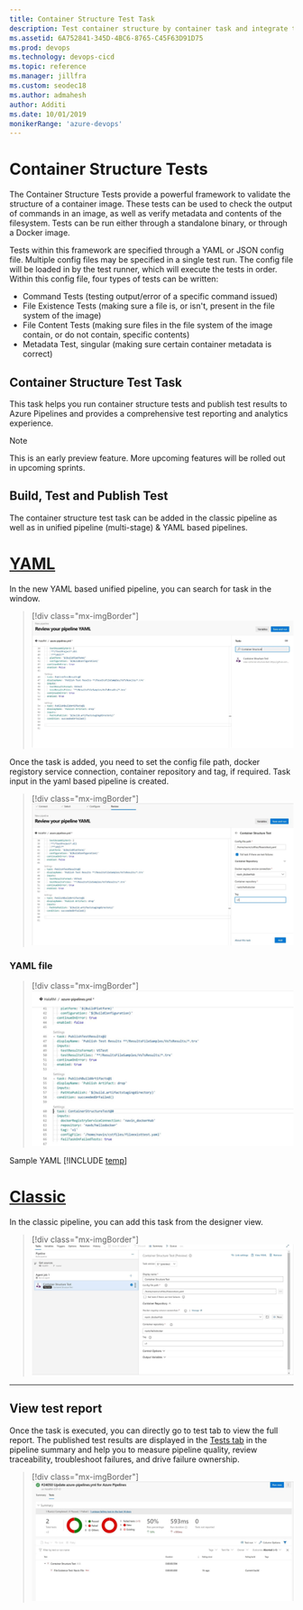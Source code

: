 ```yaml
---
title: Container Structure Test Task
description: Test container structure by container task and integrate test reporting into your build and release pipelines 
ms.assetid: 6A752841-345D-4BC6-8765-C45F63D91D75
ms.prod: devops
ms.technology: devops-cicd
ms.topic: reference
ms.manager: jillfra
ms.custom: seodec18
ms.author: admahesh
author: Additi
ms.date: 10/01/2019
monikerRange: 'azure-devops'
---
```


# Container Structure Tests

The Container Structure Tests provide a powerful framework to validate the structure of a container image. These tests can be used to check the output of commands in an image, as well as verify metadata and contents of the filesystem. Tests can be run either through a standalone binary, or through a Docker image. 

Tests within this framework are specified through a YAML or JSON config file. Multiple config files may be specified in a single test run. The config file will be loaded in by the test runner, which will execute the tests in order. Within this config file, four types of tests can be written:

* Command Tests (testing output/error of a specific command issued)
* File Existence Tests (making sure a file is, or isn't, present in the file system of the image)
* File Content Tests (making sure files in the file system of the image contain, or do not contain, specific contents)
* Metadata Test, singular (making sure certain container metadata is correct)

## Container Structure Test Task

This task helps you run container structure tests and publish test results to Azure Pipelines and provides a comprehensive test reporting and analytics experience. 

> [!NOTE]
> This is an early preview feature. More upcoming features will be rolled out in upcoming sprints. 

## Build, Test and Publish Test

The container structure test task can be added in the classic pipeline as well as in unified pipeline (multi-stage) & YAML based pipelines.

# [YAML](#tab/yaml)

In the new YAML based unified pipeline, you can search for task in the window.

> [!div class="mx-imgBorder"]
> ![Container Test in Unified Pipeline](_img/unified-pipeline-creation.png)

Once the task is added, you need to set the config file path, docker registory service connection, container repository and tag, if required. Task input in the yaml based pipeline is created.

> [!div class="mx-imgBorder"]
> ![Container Test in YAML based Pipeline](_img/yaml-based-pipeline.png)

### YAML file

> [!div class="mx-imgBorder"]
> ![YAML file](_img/yaml-file.png)

Sample YAML
[!INCLUDE [temp](../_shared/yaml/ContainerStructureTestV1.md)]

# [Classic](#tab/classic)

In the classic pipeline, you can add this task from the designer view. 

> [!div class="mx-imgBorder"]
> ![Container Test in Classic Pipeline](_img/classic-pipeline-creation.png)

* * *

## View test report

Once the task is executed, you can directly go to test tab to view the full report. The published test results are displayed in the [Tests tab](../../test/review-continuous-test-results-after-build.md)
in the pipeline summary and help you to measure pipeline quality, review traceability,
troubleshoot failures, and drive failure ownership. 

> [!div class="mx-imgBorder"]
> ![Test Reporting Page](_img/results-page.png)


